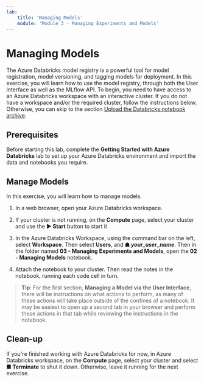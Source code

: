 ```yaml
---
lab:
    title: 'Managing Models'
    module: 'Module 3 - Managing Experiments and Models'
---
```


# Managing Models

The Azure Databricks model registry is a powerful tool for model registration, model versioning, and tagging models for deployment.  In this exercise, you will learn how to use the model registry, through both the User Interface as well as the MLflow API. To begin, you need to have access to an Azure Databricks workspace with an interactive cluster. If you do not have a workspace and/or the required cluster, follow the instructions below. Otherwise, you can skip to the section [Upload the Databricks notebook archive](#Upload-the-Databricks-notebook-archive).

## Prerequisites

Before starting this lab, complete the **Getting Started with Azure Databricks** lab to set up your Azure Databricks environment and import the data and notebooks you require.

## Manage Models

In this exercise, you will learn how to manage models.

1. In a web browser, open your Azure Databricks workspace.

1. If your cluster is not running, on the **Compute** page, select your cluster and use the **&#9654; Start** button to start it

1. In the Azure Databricks Workspace, using the command bar on the left, select **Workspace**. Then select **Users**, and **&#9751; *your_user_name***. Then in the folder named **03 - Managing Experiments and Models**, open the **02 - Managing Models** notebook.

1. Attach the notebook to your cluster. Then read the notes in the notebook, running each code cell in turn.

> **Tip**: For the first section, **Managing a Model via the User Interface**, there will be instructions on what actions to perform, as many of these actions will take place outside of the confines of a notebook.  It may be easiest to open up a second tab in your browser and perform these actions in that tab while reviewing the instructions in the notebook.

## Clean-up

If you're finished working with Azure Databricks for now, in Azure Databricks workspace, on the **Compute** page, select your cluster and select **&#9632; Terminate** to shut it down. Otherwise, leave it running for the next exercise.
